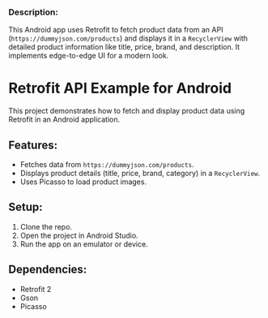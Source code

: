 ### Description:
This Android app uses Retrofit to fetch product data from an API (`https://dummyjson.com/products`) and displays it in a `RecyclerView` with detailed product information like title, price, brand, and description. It implements edge-to-edge UI for a modern look.

# Retrofit API Example for Android

This project demonstrates how to fetch and display product data using Retrofit in an Android application.

## Features:
- Fetches data from `https://dummyjson.com/products`.
- Displays product details (title, price, brand, category) in a `RecyclerView`.
- Uses Picasso to load product images.

## Setup:
1. Clone the repo.
2. Open the project in Android Studio.
3. Run the app on an emulator or device.

## Dependencies:
- Retrofit 2
- Gson
- Picasso

